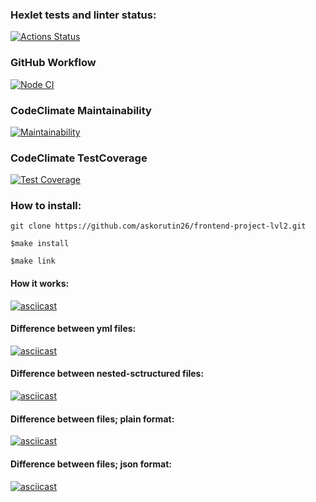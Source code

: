 ### Hexlet tests and linter status:
[![Actions Status](https://github.com/askorutin26/frontend-project-lvl2/workflows/hexlet-check/badge.svg)](https://github.com/askorutin26/frontend-project-lvl2/actions)

### GitHub Workflow
[![Node CI](https://github.com/askorutin26/frontend-project-lvl2/actions/workflows/nodejs.yml/badge.svg)](https://github.com/askorutin26/frontend-project-lvl2/actions/workflows/nodejs.yml)


### CodeClimate Maintainability
[![Maintainability](https://api.codeclimate.com/v1/badges/b9cdd81eada9375fdcb5/maintainability)](https://codeclimate.com/github/askorutin26/frontend-project-lvl3/maintainability)

### CodeClimate TestCoverage
[![Test Coverage](https://api.codeclimate.com/v1/badges/b9cdd81eada9375fdcb5/test_coverage)](https://codeclimate.com/github/askorutin26/frontend-project-lvl3/test_coverage)

### How to install:
`git clone https://github.com/askorutin26/frontend-project-lvl2.git`

`$make install`

`$make link`


#### How it works:
[![asciicast](https://asciinema.org/a/424579.svg)](https://asciinema.org/a/424579)

#### Difference between yml files:
[![asciicast](https://asciinema.org/a/433690.svg)](https://asciinema.org/a/433690)

#### Difference between nested-sctructured files:
[![asciicast](https://asciinema.org/a/433692.svg)](https://asciinema.org/a/433692)

#### Difference between files; plain format:
[![asciicast](https://asciinema.org/a/433693.svg)](https://asciinema.org/a/433693)

#### Difference between files; json format:
[![asciicast](https://asciinema.org/a/433694.svg)](https://asciinema.org/a/433694)



